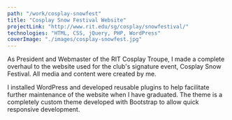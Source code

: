 ```yaml
---
path: "/work/cosplay-snowfest"
title: "Cosplay Snow Festival Website"
projectLink: "http://www.rit.edu/sg/cosplay/snowfestival/"
technologies: "HTML, CSS, jQuery, PHP, WordPress"
coverImage: "./images/cosplay-snowfest.jpg"
---
```

As President and Webmaster of the RIT Cosplay Troupe, I made a complete overhaul to the website used for the club's signature event, Cosplay Snow Festival. All media and content were created by me.

I installed WordPress and developed reusable plugins to help facilitate further maintenance of the website when I have graduated. The theme is a completely custom theme developed with Bootstrap to allow quick responsive development.